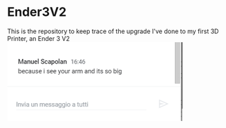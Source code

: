 # Ender3V2
This is the repository to keep trace of the upgrade I've done to my first 3D Printer, an Ender 3 V2
![](./images/armsobig.png)